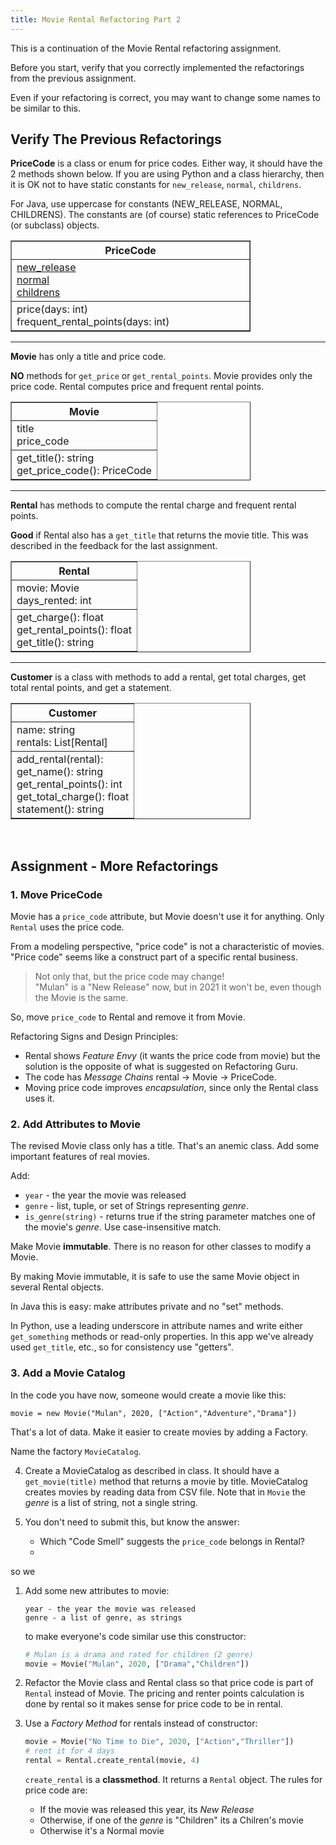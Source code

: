 ```yaml
---
title: Movie Rental Refactoring Part 2
---
```


This is a continuation of the Movie Rental refactoring assignment.

Before you start, verify that you correctly implemented the refactorings
from the previous assignment.

Even if your refactoring is correct, you may want to change some names 
to be similar to this.

## Verify The Previous Refactorings

**PriceCode** is a class or enum for price codes.
Either way, it should have the 2 methods shown below.
If you are using Python and a class hierarchy, 
then it is OK not to have static constants for `new_release`, `normal`, `childrens`.

For Java, use uppercase for constants (NEW\_RELEASE, NORMAL, CHILDRENS).
The constants are (of course) static references to PriceCode (or subclass) objects.

<table border="1" style="width:24em">
<tr><th width="40%">PriceCode</th></tr>
<tr><td>
<u>new_release</u> <br/>
<u>normal</u> <br/>
<u>childrens</u> <br/>
</td>
</tr>
<tr><td>
price(days: int) <br/>
frequent_rental_points(days: int)
</td>
</tr>
</table>

---
**Movie** has only a title and price code.

**NO** methods for `get_price` or `get_rental_points`.  Movie provides only the price code. Rental computes price and frequent rental points.

<table border="1" style="width:24em;">
<tr><th>Movie</th></tr>
<tr><td>
title <br/>
price_code <br/>
</td>
</tr>
<tr><td>
get_title(): string <br/>
get_price_code(): PriceCode
</td>
</tr>
</table>

---

**Rental** has methods to compute the rental charge and frequent rental points.

**Good** if Rental also has a `get_title` that returns the movie title.  This was described in the feedback for the last assignment.

<table border="1" style="width:24em;">
<tr><th>Rental</th></tr>
<tr><td>
movie: Movie <br/>
days_rented: int
</td>
</tr>
<tr><td>
get_charge(): float <br/>
get_rental_points(): float <br/>
get_title(): string <br/>
</td>
</tr>
</table>

---

**Customer** is a class with methods to add a rental, get total charges, get total rental points, and get a statement.

<table border="1" style="width:24em;">
<tr><th>Customer</th></tr>
<tr><td>
name: string <br/>
rentals: List[Rental]
</td>
</tr>
<tr><td>
add_rental(rental): <br/>
get_name(): string <br/>
get_rental_points(): int <br/>
get_total_charge(): float <br/>
statement(): string
</td>
</tr>
</table>

&nbsp;

## Assignment - More Refactorings

### 1. Move PriceCode

Movie has a `price_code` attribute, but Movie doesn't use it for anything.
Only `Rental` uses the price code.

From a modeling perspective, "price code" is not a characteristic of movies.
"Price code" seems like a construct part of a specific rental business.

> Not only that, but the price code may change!    
> "Mulan" is a "New Release" now, but in 2021 it won't be, 
> even though the Movie is the same.

So, move `price_code` to Rental and remove it from Movie.

Refactoring Signs and Design Principles:

* Rental shows *Feature Envy* (it wants the price code from movie) but the solution is the opposite of what is suggested on Refactoring Guru.
* The code has *Message Chains* rental -> Movie -> PriceCode.
* Moving price code improves *encapsulation*, since only the Rental class uses it.

### 2. Add Attributes to Movie

The revised Movie class only has a title. That's an anemic class. Add some important features of real movies.

Add:
* `year` - the year the movie was released
* `genre` - list, tuple, or set of Strings representing *genre*.
* `is_genre(string)` - returns true if the string parameter matches one of the movie's *genre*.  Use case-insensitive match. 

Make Movie **immutable**. There is no reason for other classes to modify a Movie.

By making Movie immutable, it is safe to use the same Movie object in several Rental objects.

In Java this is easy: make attributes private and no "set" methods.

In Python, use a leading underscore in attribute names and write either `get_something` methods or read-only properties.  In this app we've already used `get_title`, etc., so for consistency use "getters".

### 3. Add a Movie Catalog

In the code you have now, someone would create a movie like this:
```
movie = new Movie("Mulan", 2020, ["Action","Adventure","Drama"])
```

That's a lot of data.  Make it easier to create movies by adding a Factory.

Name the factory `MovieCatalog`.


4. Create a MovieCatalog as described in class.  It should have a `get_movie(title)`
   method that returns a movie by title.  MovieCatalog creates movies by reading data from CSV file.  Note that in `Movie` the *genre* is a list of string, not a single string.

5. You don't need to submit this, but know the answer:
   * Which "Code Smell" suggests the `price_code` belongs in Rental?
   * 


> 
so we 


1. Add some new attributes to movie:
   ```
   year - the year the movie was released
   genre - a list of genre, as strings
   ```
   to make everyone's code similar use this constructor:
   ```python
   # Mulan is a drama and rated for children (2 genre)
   movie = Movie("Mulan", 2020, ["Drama","Children"])
   ```

2. Refactor the Movie class and Rental class so that price code is part
   of `Rental` instead of Movie.  The pricing and renter points calculation
   is done by rental so it makes sense for price code to be in rental.

3. Use a *Factory Method* for rentals instead of constructor:
   ```python
   movie = Movie("No Time to Die", 2020, ["Action","Thriller"])
   # rent it for 4 days
   rental = Rental.create_rental(movie, 4)
   ```
   `create_rental` is a **classmethod**. It returns a `Rental` object. The rules for price code are:
   * If the movie was released this year, its *New Release*
   * Otherwise, if one of the *genre* is "Children" its a Chilren's movie
   * Otherwise it's a Normal movie
